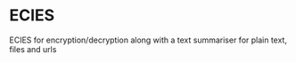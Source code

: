 # ECIES
ECIES for encryption/decryption along with a text summariser for plain text, files and urls
